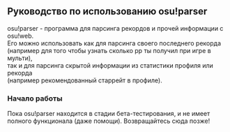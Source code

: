 ## Руководство по использованию osu!parser

osu!parser - программа для парсинга рекордов и прочей информации с osu!web.\
Его можно использовать как для парсинга своего последнего рекорда\
(например для того чтобы узнать сколько pp ты получил при игре в мульти),\
так и для парсинга скрытой информации из статистики профиля или рекорда\
(например рекомендованный старрейт в профиле).

### Начало работы

Пока osu!parser находится в стадии бета-тестирования, и не имеет\
полного функционала (даже помощи). Возвращайтесь сюда позже!